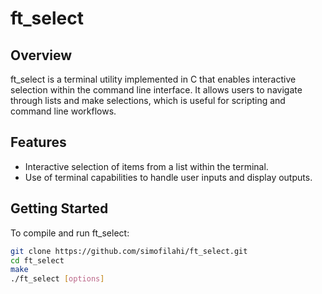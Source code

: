 # ft_select

## Overview

ft_select is a terminal utility implemented in C that enables interactive selection within the command line interface. It allows users to navigate through lists and make selections, which is useful for scripting and command line workflows.

## Features

- Interactive selection of items from a list within the terminal.
- Use of terminal capabilities to handle user inputs and display outputs.

## Getting Started

To compile and run ft_select:

```bash
git clone https://github.com/simofilahi/ft_select.git
cd ft_select
make
./ft_select [options]
